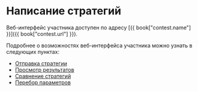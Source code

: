 # Написание стратегий

Веб-интерфейс участника доступен по адресу [{{ book["contest.name"] }}]({{ book["contest.url"] }}).

Подробнее о возможностях веб-интерфейса участника можно узнать в следующих пунктах:
  - [Отправка стратегии][sending]
  - [Просмотр результатов][results]
  - [Сравнение стратегий][comparator]
  - [Перебор параметров][params]
  
[sending]: sending.md
[results]: results.md
[comparator]: comparator.md
[params]: params.md
